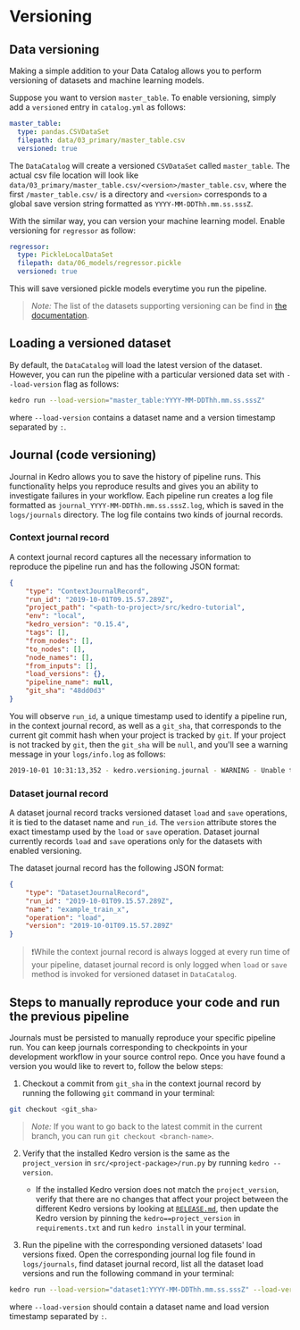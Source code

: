
# Versioning

## Data versioning
Making a simple addition to your Data Catalog allows you to perform versioning of datasets and machine learning models.

Suppose you want to version `master_table`. To enable versioning, simply add a `versioned` entry in `catalog.yml` as follows:

```yaml
master_table:
  type: pandas.CSVDataSet
  filepath: data/03_primary/master_table.csv
  versioned: true
```

The `DataCatalog` will create a versioned `CSVDataSet` called `master_table`. The actual csv file location will look like `data/03_primary/master_table.csv/<version>/master_table.csv`, where the first `/master_table.csv/` is a directory and `<version>` corresponds to a global save version string formatted as `YYYY-MM-DDThh.mm.ss.sssZ`.

With the similar way, you can version your machine learning model. Enable versioning for `regressor` as follow:

```yaml
regressor:
  type: PickleLocalDataSet
  filepath: data/06_models/regressor.pickle
  versioned: true
```

This will save versioned pickle models everytime you run the pipeline.

> *Note:* The list of the datasets supporting versioning can be find in [the documentation](https://kedro.readthedocs.io/en/stable/04_user_guide/08_advanced_io.html#supported-datasets).

## Loading a versioned dataset
By default, the `DataCatalog` will load the latest version of the dataset. However, you can run the pipeline with a particular versioned data set with `--load-version` flag as follows:

```bash
kedro run --load-version="master_table:YYYY-MM-DDThh.mm.ss.sssZ"
```
where `--load-version` contains a dataset name and a version timestamp separated by `:`.


## Journal (code versioning)

Journal in Kedro allows you to save the history of pipeline runs. This functionality helps you reproduce results and gives you an ability to investigate failures in your workflow.
Each pipeline run creates a log file formatted as `journal_YYYY-MM-DDThh.mm.ss.sssZ.log`, which is saved in the `logs/journals` directory. The log file contains two kinds of journal records.

### Context journal record

A context journal record captures all the necessary information to reproduce the pipeline run and has the following JSON format:

```json
{
    "type": "ContextJournalRecord",
    "run_id": "2019-10-01T09.15.57.289Z",
    "project_path": "<path-to-project>/src/kedro-tutorial",
    "env": "local",
    "kedro_version": "0.15.4",
    "tags": [],
    "from_nodes": [],
    "to_nodes": [],
    "node_names": [],
    "from_inputs": [],
    "load_versions": {},
    "pipeline_name": null,
    "git_sha": "48dd0d3"
}
```

You will observe `run_id`, a unique timestamp used to identify a pipeline run, in the context journal record, as well as a `git_sha`, that corresponds to the current git commit hash when your project is tracked by `git`. If your project is not tracked by `git`, then the `git_sha` will be `null`, and you'll see a warning message in your `logs/info.log` as follows:

```bash
2019-10-01 10:31:13,352 - kedro.versioning.journal - WARNING - Unable to git describe /<path-to-project>/src/kedro-tutorial
```

### Dataset journal record

A dataset journal record tracks versioned dataset `load` and `save` operations, it is tied to the dataset name and `run_id`. The `version` attribute stores the exact timestamp used by the `load` or `save` operation. Dataset journal currently records `load` and `save` operations only for the datasets with enabled versioning.

The dataset journal record has the following JSON format:

```json
{
    "type": "DatasetJournalRecord",
    "run_id": "2019-10-01T09.15.57.289Z",
    "name": "example_train_x",
    "operation": "load",
    "version": "2019-10-01T09.15.57.289Z"
}
```

> ❗While the context journal record is always logged at every run time of your pipeline, dataset journal record is only logged when `load` or `save` method is invoked for versioned dataset in `DataCatalog`.

## Steps to manually reproduce your code and run the previous pipeline

Journals must be persisted to manually reproduce your specific pipeline run. You can keep journals corresponding to checkpoints in your development workflow in your source control repo. Once you have found a version you would like to revert to, follow the below steps:

1. Checkout a commit from `git_sha` in the context journal record by running the following `git` command in your terminal:
```bash
git checkout <git_sha>
```
> *Note:* If you want to go back to the latest commit in the current branch, you can run `git checkout <branch-name>`.

2. Verify that the installed Kedro version is the same as the `project_version` in `src/<project-package>/run.py` by running `kedro --version`.
    - If the installed Kedro version does not match the `project_version`, verify that there are no changes that affect your project between the different Kedro versions by looking at [`RELEASE.md`](https://github.com/quantumblacklabs/kedro/blob/master/RELEASE.md), then update the Kedro version by pinning the `kedro==project_version` in `requirements.txt` and run `kedro install` in your terminal.

3. Run the pipeline with the corresponding versioned datasets' load versions fixed. Open the corresponding journal log file found in `logs/journals`, find dataset journal record, list all the dataset load versions and run the following command in your terminal:
```bash
kedro run --load-version="dataset1:YYYY-MM-DDThh.mm.ss.sssZ" --load-version="dataset2:YYYY-MM-DDThh.mm.ss.sssZ"
```
where `--load-version` should contain a dataset name and load version timestamp separated by `:`.
